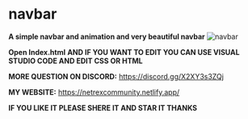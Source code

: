 # navbar
**A simple navbar and animation and very beautiful navbar**
![navbar](https://user-images.githubusercontent.com/51022411/164991525-dfe3f43d-3305-4370-92a1-c65cabb1a867.PNG)

**Open Index.html**
**AND IF YOU WANT TO EDIT YOU CAN USE VISUAL STUDIO CODE AND EDIT CSS OR HTML**

**MORE QUESTION ON DISCORD:**
https://discord.gg/X2XY3s3ZQj

**MY WEBSITE:**
https://netrexcommunity.netlify.app/

**IF YOU LIKE IT PLEASE SHERE IT AND STAR IT THANKS**
